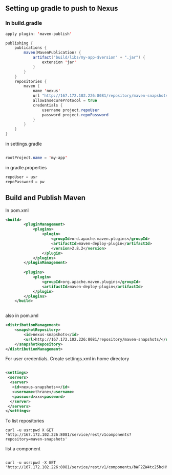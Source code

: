 ## Setting up gradle to push to Nexus

### In build.gradle

```java
apply plugin: 'maven-publish'

publishing {
    publications {
        maven(MavenPublication) {
            artifact("build/libs/my-app-$version" + ".jar") {
                extension 'jar'
            }
        }
    }
    repositories {
        maven {
            name 'nexus'
            url "http://167.172.102.226:8081/repository/maven-snapshots/"
            allowInsecureProtocol = true
            credentials {
                username project.repoUser
                password project.repoPassword
            }
        }
    }
}
```

in settings.gradle

```java

rootProject.name = 'my-app'

```

in gradle.properties

```java
repoUser = usr
repoPassword = pw

```

## Build and Publish Maven

In pom.xml 

```xml
<build>
        <pluginManagement>
            <plugins>
                <plugin>
                    <groupId>ord.apache.maven.plugins</groupId>
                    <artifactId>maven-deploy-plugin</artifactId>
                    <version>2.8.2</version>
                </plugin>
            </plugins>
        </pluginManagement>
        
        <plugins>
            <plugin>
                <groupId>org.apache.maven.plugins</groupId>
                <artifactId>maven-deploy-plugin</artifactId>
            </plugin>
        </plugins>
    </build>
    
```

also in pom.xml

```xml
<distributionManagement>
    <snapshotRepository>
        <id>nexus-snapshots</id>
        <url>http://167.172.102.226:8081/repository/maven-snapshots/</url>
    </snapshotRepository>
</distributionManagement>


```

For user credentials. Create settings.xml in home directory

```xml

<settings>
 <servers>
  <server>
   <id>nexus-snapshots></id>
   <username>thrane</username>  
   <password>xxx<password>
  </server>
 </servers>
</settings>

```

To list repositories

```
curl -u usr:pwd X GET 'http://167.172.102.226:8081/service/rest/v1components?repository=maven-snapshots'

```

list a component

```

curl -u usr:pwd -X GET 'http://167.172.102.226:8081/service/rest/v1/components/bWF2ZW4tc25hcHNob3RzOjdkYzUyZmM2NjdkMWM4YjBlYzI0MWYwMmFmYTgxNWU0'

```

